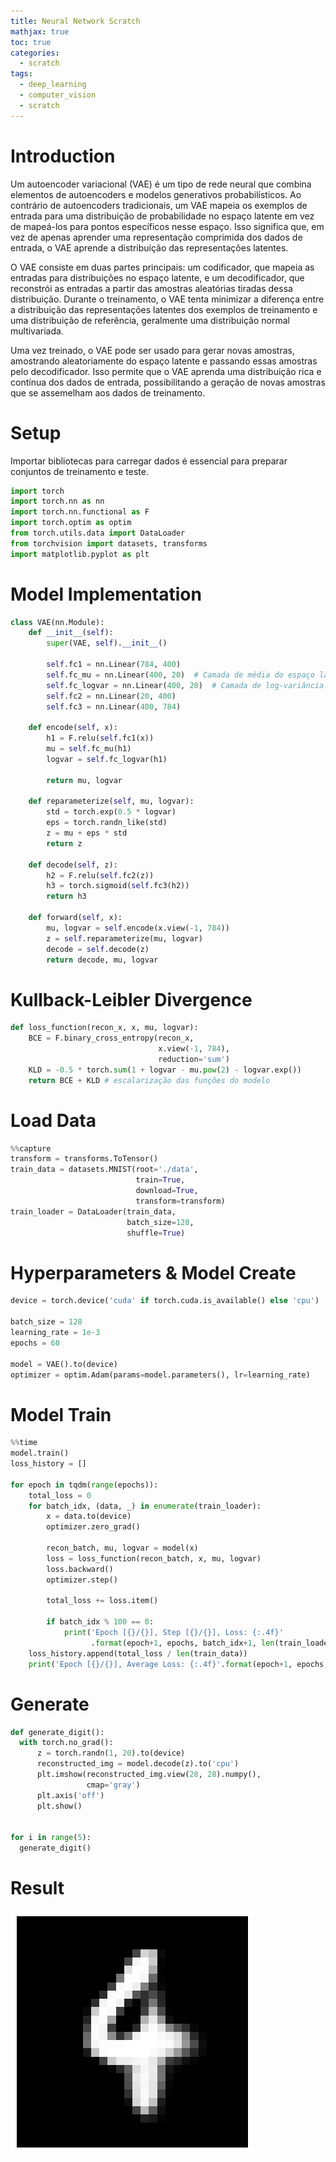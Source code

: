 ```yaml
---
title: Neural Network Scratch
mathjax: true
toc: true
categories:
  - scratch
tags:
  - deep_learning
  - computer_vision
  - scratch
---
```


# Introduction

Um autoencoder variacional (VAE) é um tipo de rede neural que combina elementos de autoencoders e modelos generativos probabilísticos. Ao contrário de autoencoders tradicionais, um VAE mapeia os exemplos de entrada para uma distribuição de probabilidade no espaço latente em vez de mapeá-los para pontos específicos nesse espaço. Isso significa que, em vez de apenas aprender uma representação comprimida dos dados de entrada, o VAE aprende a distribuição das representações latentes.

O VAE consiste em duas partes principais: um codificador, que mapeia as entradas para distribuições no espaço latente, e um decodificador, que reconstrói as entradas a partir das amostras aleatórias tiradas dessa distribuição. Durante o treinamento, o VAE tenta minimizar a diferença entre a distribuição das representações latentes dos exemplos de treinamento e uma distribuição de referência, geralmente uma distribuição normal multivariada.

Uma vez treinado, o VAE pode ser usado para gerar novas amostras, amostrando aleatoriamente do espaço latente e passando essas amostras pelo decodificador. Isso permite que o VAE aprenda uma distribuição rica e contínua dos dados de entrada, possibilitando a geração de novas amostras que se assemelham aos dados de treinamento.

# Setup

Importar bibliotecas para carregar dados é essencial para preparar conjuntos de treinamento e teste.

```python
import torch
import torch.nn as nn
import torch.nn.functional as F
import torch.optim as optim
from torch.utils.data import DataLoader
from torchvision import datasets, transforms
import matplotlib.pyplot as plt
```

# Model Implementation

```python
class VAE(nn.Module):
    def __init__(self):
        super(VAE, self).__init__()

        self.fc1 = nn.Linear(784, 400)
        self.fc_mu = nn.Linear(400, 20)  # Camada de média do espaço latente
        self.fc_logvar = nn.Linear(400, 20)  # Camada de log-variância do espaço latente
        self.fc2 = nn.Linear(20, 400)
        self.fc3 = nn.Linear(400, 784)

    def encode(self, x):
        h1 = F.relu(self.fc1(x))
        mu = self.fc_mu(h1)
        logvar = self.fc_logvar(h1)

        return mu, logvar

    def reparameterize(self, mu, logvar):
        std = torch.exp(0.5 * logvar)
        eps = torch.randn_like(std)
        z = mu + eps * std
        return z

    def decode(self, z):
        h2 = F.relu(self.fc2(z))
        h3 = torch.sigmoid(self.fc3(h2))
        return h3

    def forward(self, x):
        mu, logvar = self.encode(x.view(-1, 784))
        z = self.reparameterize(mu, logvar)
        decode = self.decode(z)
        return decode, mu, logvar
```

# Kullback-Leibler Divergence

```python
def loss_function(recon_x, x, mu, logvar):
    BCE = F.binary_cross_entropy(recon_x,
                                 x.view(-1, 784),
                                 reduction='sum')
    KLD = -0.5 * torch.sum(1 + logvar - mu.pow(2) - logvar.exp())
    return BCE + KLD # escalarização das funções do modelo
```

# Load Data

```python
%%capture
transform = transforms.ToTensor()
train_data = datasets.MNIST(root='./data',
                            train=True,
                            download=True,
                            transform=transform)
train_loader = DataLoader(train_data,
                          batch_size=128,
                          shuffle=True)
```

# Hyperparameters & Model Create

```python
device = torch.device('cuda' if torch.cuda.is_available() else 'cpu')

batch_size = 128
learning_rate = 1e-3
epochs = 60

model = VAE().to(device)
optimizer = optim.Adam(params=model.parameters(), lr=learning_rate)
```

# Model Train

```python
%%time
model.train()
loss_history = []

for epoch in tqdm(range(epochs)):
    total_loss = 0
    for batch_idx, (data, _) in enumerate(train_loader):
        x = data.to(device)
        optimizer.zero_grad()

        recon_batch, mu, logvar = model(x)
        loss = loss_function(recon_batch, x, mu, logvar)
        loss.backward()
        optimizer.step()

        total_loss += loss.item()

        if batch_idx % 100 == 0:
            print('Epoch [{}/{}], Step [{}/{}], Loss: {:.4f}'
                  .format(epoch+1, epochs, batch_idx+1, len(train_loader), loss.item() / len(data)))
    loss_history.append(total_loss / len(train_data))
    print('Epoch [{}/{}], Average Loss: {:.4f}'.format(epoch+1, epochs, total_loss / len(train_data)))
```

# Generate

```python
def generate_digit():
  with torch.no_grad():
      z = torch.randn(1, 20).to(device)
      reconstructed_img = model.decode(z).to('cpu')
      plt.imshow(reconstructed_img.view(28, 28).numpy(),
                 cmap='gray')
      plt.axis('off')
      plt.show()


for i in range(5):
  generate_digit()
```

# Result

![image-creat](assets/images/posts/2024-04-07-variational-autoencoders/first-generation.png)
